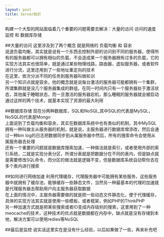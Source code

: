 ```yaml
---
layout: post
title: Server知识
---
```


构建一个大型的网站面临着几个重要的问题需要去解决：大量的访问 访问的速度 监控 和 数据库存储

##大量的访问
这里涉及到了两个概念 就是网络的 负载均衡 和 容余  
说道负载均衡，其实就是说有一个东西去控制外部的访问到不同的服务器，使得所有的服务器都可以拥有相似的负载，不会造成某一个服务器拥有过多的负载，它的实现方法其实也很简单，就是通过某些物理线路，路由器，虚拟服务器，或者软件进行分流，这里还用到了一些地址重定向的技术  
在这里，依次分派不同的任务到服务器叫做轮训  
另一个知识点就是容余，他的概念就是说每台激活的服务器可能都拥有一个集群，所谓集群就是没几个服务器集成的群组，在同一时间内只有一个服务器处于激活状态，其他属于睡眠状态，而一旦激活的服务器宕机，那么睡眠的服务器就会被启动  
通过这样的两个技术，就基本实现了资源的最大利用

##数据库存储
现在分两种数据库，SQL和NoSQL,其中SQL的代表是MySQL，NoSQL的代表是Mongo  
上面说到了负载均衡和容余，其实在数据库系统中也有类似的机制，其中MySQL拥有一种叫做主从服务器的机制，就是说，主服务器进行数据库增添改，然后会通过一种bin log的日志把数据同步到从属服务器中然后，所有的搜索命令会使用从属服务器去处理  
还有一个重要的问题就是数据库搜索加速，一种做法就是索引，或者使用外部的索引系统，二就是实现分表分区，所谓分表就是把数据分在不同的表内，但是缺点就是需要修改SQL命令，而分区的做法就是逻辑不变，但是数据库系统自动帮你去在多个表内进行搜索

##如何进行网络加速
利用代理缓存，代理服务器中可能拥有某些服务，这些服务器中就拥有了缓存池，能够缓存一些静态文件，当然另一种最基本的代理的加速就是代理服务器去帮助用户向主服务器获取数据  
在上面的情况中，主服务器需要做的就是把一些动态文件静态化，便于代理缓存，具体的实现方法其实就是使用一些模板，或者框架，例如PHP的ThinkPHP  
另一种加速方式就是把某些搜索或者IO变成内存级别的搜索，这里用到了一种meocache的技术，这种技术的优点就是数据都在内存中，缺点就是没有存储到本地，解决方案可以使用redies等NoSQL 
 
##最后是监控
说实话这里实在是没有什么经验，以后如果做了一些，再来补充吧